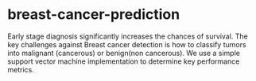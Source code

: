# breast-cancer-prediction


Early stage diagnosis significantly increases the chances of survival. The key challenges against Breast cancer detection is how to classify tumors into malignant (cancerous) or benign(non cancerous).  We use a simple support vector machine implementation to determine key performance metrics.
